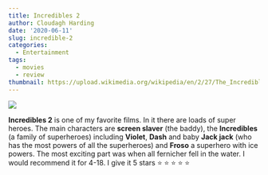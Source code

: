 ```yaml
---
title: Incredibles 2
author: Cloudagh Harding
date: '2020-06-11'
slug: incredible-2
categories:
  - Entertainment
tags:
  - movies
  - review
thumbnail: https://upload.wikimedia.org/wikipedia/en/2/27/The_Incredibles_2.jpg
---
```


![](https://upload.wikimedia.org/wikipedia/en/2/27/The_Incredibles_2.jpg)

**Incredibles 2** is one of my favorite films. In it there are loads of super heroes. The main characters are **screen slaver** (the baddy), the **Incredibles** (a family of superheroes) including **Violet**, **Dash** and baby **Jack jack** (who has the most powers of all the superheroes) and **Froso** a superhero with ice powers. The most exciting part was when all fernicher fell in the water. I  would recommend it for 4-18. I give it 5 stars :star: :star: :star: :star: :star:        

<br>
<br>
